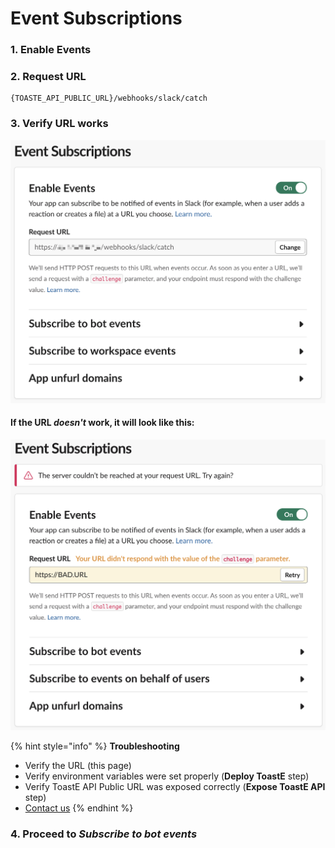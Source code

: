 # Event Subscriptions

### 1. Enable Events

### 2. Request URL

```text
{TOASTE_API_PUBLIC_URL}/webhooks/slack/catch
```

### 3. Verify URL works

![](../../../../.gitbook/assets/image%20%2830%29.png)

#### If the URL _doesn't_  work, it will look like this:

![](../../../../.gitbook/assets/image%20%2841%29.png)

{% hint style="info" %}
**Troubleshooting**

* Verify the URL \(this page\)
* Verify environment variables were set properly \(**Deploy ToastE** step\)
* Verify ToastE API Public URL was exposed correctly \(**Expose ToastE API** step\)
* [Contact us](https://toast-team.gitbook.io/toast/support)
{% endhint %}

### 4. Proceed to _Subscribe to bot events_




